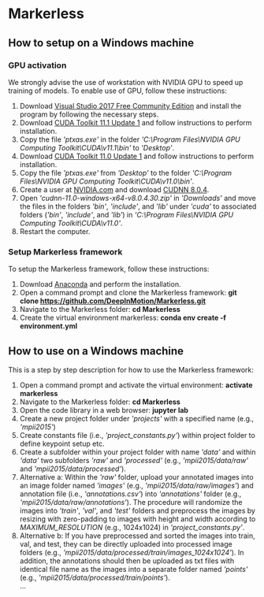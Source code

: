 # Markerless

## How to setup on a Windows machine

### GPU activation

We strongly advise the use of workstation with NVIDIA GPU to speed up training of models. To enable use of GPU, follow these instructions:
1. Download [Visual Studio 2017 Free Community Edition](https://www.techspot.com/downloads/downloadnow/6278/?evp=ec1cdb914a1b435daaf013a4a084b093&file=7630) and install the program by following the necessary steps.
2. Download [CUDA Toolkit 11.1 Update 1](https://developer.nvidia.com/cuda-11.1.1-download-archive?target_os=Windows&target_arch=x86_64&target_version=10&target_type=exelocal) and follow instructions to perform installation.
3. Copy the file *'ptxas.exe'* in the folder *'C:\Program Files\NVIDIA GPU Computing Toolkit\CUDA\v11.1\bin\'* to *'Desktop'*.
4. Download [CUDA Toolkit 11.0 Update 1](https://developer.nvidia.com/cuda-11.0-update1-download-archive?target_os=Windows&target_arch=x86_64&target_version=10&target_type=exelocal) and follow instructions to perform installation.
5. Copy the file *'ptxas.exe'* from *'Desktop'* to the folder *'C:\Program Files\NVIDIA GPU Computing Toolkit\CUDA\v11.0\bin\'*.
6. Create a user at [NVIDIA.com](https://developer.nvidia.com/login) and download [CUDNN 8.0.4](https://developer.nvidia.com/compute/machine-learning/cudnn/secure/8.0.4/11.0_20200923/cudnn-11.0-windows-x64-v8.0.4.30.zip).
7. Open *'cudnn-11.0-windows-x64-v8.0.4.30.zip'* in *'Downloads'* and move the files in the folders *'bin'*, *'include'*, and *'lib'* under *'cuda'* to associated folders (*'bin'*, *'include'*, and *'lib'*) in *'C:\Program Files\NVIDIA GPU Computing Toolkit\CUDA\v11.0\'*.
8. Restart the computer.

### Setup Markerless framework

To setup the Markerless framework, follow these instructions:
1. Download [Anaconda](https://docs.anaconda.com/anaconda/install/windows/) and perform the installation.
2. Open a command prompt and clone the Markerless framework: **git clone https://github.com/DeepInMotion/Markerless.git**
3. Navigate to the Markerless folder: **cd Markerless**
4. Create the virtual environment markerless: **conda env create -f environment.yml**

## How to use on a Windows machine

This is a step by step description for how to use the Markerless framework:
1. Open a command prompt and activate the virtual environment: **activate markerless**
2. Navigate to the Markerless folder: **cd Markerless**
3. Open the code library in a web browser: **jupyter lab**
4. Create a new project folder under *'projects'* with a specified name (e.g., *'mpii2015'*) 
5. Create constants file (i.e., *'project_constants.py'*) within project folder to define keypoint setup etc.
5. Create a subfolder within your project folder with name *'data'* and within *'data'* two subfolders *'raw'* and *'processed'* (e.g., *'mpii2015/data/raw'* and *'mpii2015/data/processed'*).
6. Alternative a: Within the *'raw'* folder, upload your annotated images into an image folder named *'images'* (e.g., *'mpii2015/data/raw/images'*) and annotation file (i.e., *'annotations.csv'*) into *'annotations'* folder (e.g., *'mpii2015/data/raw/annotations'*). The procedure will randomize the images into *'train'*, *'val'*, and *'test'* folders and preprocess the images by resizing with zero-padding to images with height and width according to *MAXIMUM_RESOLUTION* (e.g., 1024x1024) in *'project_constants.py'*.
6. Alternative b: If you have preprocessed and sorted the images into train, val, and test, they can be directly uploaded into processed image folders (e.g., *'mpii2015/data/processed/train/images_1024x1024'*). In addition, the annotations should then be uploaded as txt files with identical file name as the images into a separate folder named *'points'* (e.g., *'mpii2015/data/processed/train/points'*).      
...